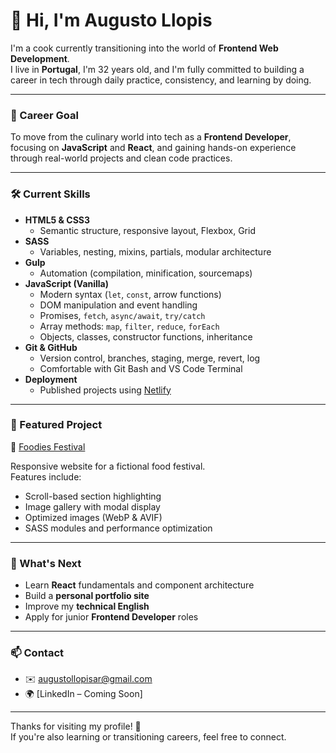 # 👋 Hi, I'm Augusto Llopis

I'm a cook currently transitioning into the world of **Frontend Web Development**.  
I live in **Portugal**, I'm 32 years old, and I'm fully committed to building a career in tech through daily practice, consistency, and learning by doing.

---

### 🎯 Career Goal

To move from the culinary world into tech as a **Frontend Developer**, focusing on **JavaScript** and **React**, and gaining hands-on experience through real-world projects and clean code practices.

---

### 🛠️ Current Skills

- **HTML5 & CSS3**
  - Semantic structure, responsive layout, Flexbox, Grid
- **SASS**
  - Variables, nesting, mixins, partials, modular architecture
- **Gulp**
  - Automation (compilation, minification, sourcemaps)
- **JavaScript (Vanilla)**
  - Modern syntax (`let`, `const`, arrow functions)
  - DOM manipulation and event handling
  - Promises, `fetch`, `async/await`, `try/catch`
  - Array methods: `map`, `filter`, `reduce`, `forEach`
  - Objects, classes, constructor functions, inheritance
- **Git & GitHub**
  - Version control, branches, staging, merge, revert, log
  - Comfortable with Git Bash and VS Code Terminal
- **Deployment**
  - Published projects using [Netlify](https://foodiesfestival.netlify.app)

---

### 🌟 Featured Project

🔗 [Foodies Festival](https://foodiesfestival.netlify.app)

Responsive website for a fictional food festival.  
Features include:
- Scroll-based section highlighting
- Image gallery with modal display
- Optimized images (WebP & AVIF)
- SASS modules and performance optimization

---

### 📍 What's Next

- Learn **React** fundamentals and component architecture
- Build a **personal portfolio site**
- Improve my **technical English**
- Apply for junior **Frontend Developer** roles

---

### 📫 Contact

- ✉️ augustollopisar@gmail.com  
- 🌍 [LinkedIn – Coming Soon]

---

Thanks for visiting my profile! 🙌  
If you're also learning or transitioning careers, feel free to connect.